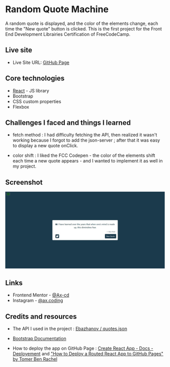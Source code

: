 # Random Quote Machine

A random quote is displayed, and the color of the elements change, each time the "New quote" button is clicked.
This is the first project for the Front End Development Librairies Certification of FreeCodeCamp.

## Live site

- Live Site URL: [GitHub Page](https://ax-cd.github.io/random-quote-machine/)

## Core technologies

- [React](https://reactjs.org/) - JS library
- Bootstrap
- CSS custom properties
- Flexbox

## Challenges I faced and things I learned

- fetch method : I had difficulty fetching the API, then realized it wasn't working because I forgot to add the json-server ; after that it was easy to display a new quote onClick.

- color shift : I liked the FCC Codepen - the color of the elements shift each time a new quote appears - and I wanted to implement it as well in my project.

## Screenshot

![](./src/desktop-design.jpeg)

## Links

- Frontend Mentor - [@Ax-cd](https://www.frontendmentor.io/profile/Ax-cd)
- Instagram - [@ax.coding](https://www.instagram.com/ax.coding/)

## Credits and resources

- The API I used in the project : [Ebazhanov / quotes.json](https://gist.github.com/Ebazhanov/c391d558be432e54dc0f78783879ee84)

- [Bootstrap Documentation](https://getbootstrap.com/docs/5.1/getting-started/introduction/)

- How to deploy the app on GitHub Page : [Create React App - Docs - Deployement](https://create-react-app.dev/docs/deployment/#github-pages) and ["How to Deploy a Routed React App to GitHub Pages" by Tomer Ben Rachel](https://www.freecodecamp.org/news/deploy-a-react-app-to-github-pages/)
